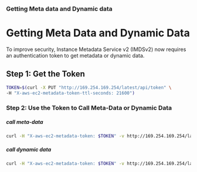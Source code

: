 ### Getting Meta data and Dynamic data
# Getting Meta Data and Dynamic Data

To improve security, Instance Metadata Service v2 (IMDSv2) now requires an authentication token to get metadata or dynamic data.

## Step 1: Get the Token

```sh
TOKEN=$(curl -X PUT "http://169.254.169.254/latest/api/token" \
-H "X-aws-ec2-metadata-token-ttl-seconds: 21600")
```

### Step 2: Use the Token to Call Meta-Data or Dynamic Data 
##### call meta-data 
```sh
curl -H "X-aws-ec2-metadata-token: $TOKEN" -v http://169.254.169.254/latest/meta-data/
```

##### call dynamic data
```sh
curl -H "X-aws-ec2-metadata-token: $TOKEN" -v http://169.254.169.254/latest/dynamic/instance-identity/

```
